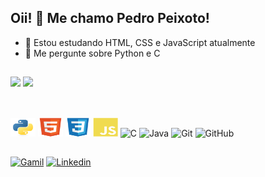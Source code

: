 ## Oii! 👋 Me chamo Pedro Peixoto!
- 🌱 Estou estudando HTML, CSS e JavaScript atualmente
- 💬 Me pergunte sobre Python e C

##

<div style="display: inline-block">
  <img height="160em" src="https://github-readme-stats.vercel.app/api?username=pedro-peixoto-23&show_icons=true&theme=discord_old_blurple&include_all_commits=true&count_private=true"/>
  <img height="160em" src="https://github-readme-stats.vercel.app/api/top-langs/?username=pedro-peixoto-23&layout=compact&theme=discord_old_blurple"/>
</div>

##

<!-- ### Tecnologias -->
<div style="display: inline_block"><br>
  <img alt="Python" height="30" width="40" src="https://raw.githubusercontent.com/devicons/devicon/master/icons/python/python-original.svg">                                                                                                                             <img alt="HTML" height="30" width="40" src="https://raw.githubusercontent.com/devicons/devicon/master/icons/html5/html5-original.svg">
  <img alt="CSS" height="30" width="40" src="https://raw.githubusercontent.com/devicons/devicon/master/icons/css3/css3-original.svg">
  <img alt="Js" height="30" width="40" src="https://raw.githubusercontent.com/devicons/devicon/master/icons/javascript/javascript-plain.svg">
  <img alt="C" height="30" width="40" src="https://cdn.jsdelivr.net/gh/devicons/devicon/icons/c/c-original.svg">
  <img alt="Java" height="30" width="40" src="https://cdn.jsdelivr.net/gh/devicons/devicon/icons/java/java-original.svg">
  
  <img alt="Git" height="30" width="40" src="https://cdn.jsdelivr.net/gh/devicons/devicon/icons/git/git-original.svg">
  <img alt="GitHub" height="30" width="40" src="https://cdn.jsdelivr.net/gh/devicons/devicon/icons/github/github-original.svg">
  
<!--   <img alt="Ts" height="30" width="40" src="https://raw.githubusercontent.com/devicons/devicon/master/icons/typescript/typescript-plain.svg">
  <img alt="React" height="30" width="40" src="https://raw.githubusercontent.com/devicons/devicon/master/icons/react/react-original.svg"> -->
  
  
<!--   <img alt="Csharp" height="30" width="40" src="https://raw.githubusercontent.com/devicons/devicon/master/icons/csharp/csharp-original.svg"> -->
</div>

##

<div>
    <a href="pedropeixoto54398@gmail.com"><img src="https://img.shields.io/badge/Gmail-D14836?style=for-the-badge&logo=gmail&logoColor=white" alt="Gamil" target="_blank"></a>
    <a href="https://www.linkedin.com/in/pedro-peixoto-411a07267/" target="_blank"><img src="https://img.shields.io/badge/-LinkedIn-%230077B5?style=for-the-badge&logo=linkedin&logoColor=white" alt="Linkedin"></a>
<!--     <a href="http://instagram.com/__pedropeixoto" target="_blank"><img src="https://img.shields.io/badge/Instagram-E4405F?style=for-the-badge&logo=instagram&logoColor=white" alt="Instagram"></a> -->
</div>


<!--
Here are some ideas to get you started:

- 🔭 I’m currently working on ...
- 🌱 I’m currently learning ...
- 👯 I’m looking to collaborate on ...
- 🤔 I’m looking for help with ...
- 💬 Ask me about ...
- 📫 How to reach me: ...
- 😄 Pronouns: ...
- ⚡ Fun fact: ...
-->
